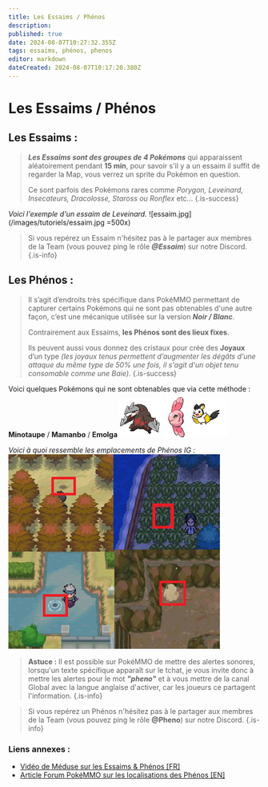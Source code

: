 ```yaml
---
title: Les Essaims / Phénos
description: 
published: true
date: 2024-08-07T10:27:32.355Z
tags: essaims, phénos, phenos
editor: markdown
dateCreated: 2024-08-07T10:17:20.380Z
---
```


# Les Essaims / Phénos

## Les Essaims :

>***Les Essaims sont des groupes de 4 Pokémons*** qui apparaissent aléatoirement pendant **15 min**, pour savoir s'il y a un essaim il suffit de regarder la Map, vous verrez un sprite du Pokémon en question. 
>
>Ce sont parfois des Pokémons rares comme *Porygon, Leveinard, Insecateurs, Dracolosse, Staross ou Ronflex* etc...
{.is-success}

*Voici l'exemple d'un essaim de Leveinard.*
![essaim.jpg](/images/tutoriels/essaim.jpg =500x)

>Si vous repérez un Essaim n'hésitez pas à le partager aux membres de la Team (vous pouvez ping le rôle ***@Essaim***) sur notre Discord.
{.is-info}

## Les Phénos :

>Il s’agit d’endroits très spécifique dans PokéMMO permettant de capturer certains Pokémons qui ne sont pas obtenables d'une autre façon, c’est une mécanique utilisée sur la version ***Noir / Blanc***.
>
>Contrairement aux Essaims, **les Phénos sont des lieux fixes**.
>
>Ils peuvent aussi vous donnez des cristaux pour crée des **Joyaux** d’un type *(les joyaux tenus permettent d’augmenter les dégâts d’une attaque du même type de 50% une fois, il s'agit d'un objet tenu consomable comme une Baie)*.
{.is-success}

Voici quelques Pokémons qui ne sont obtenables que via cette méthode :
**Minotaupe** / **Mamanbo** / **Emolga**
![minotaupe.gif](/images/tutoriels/minotaupe.gif) ![mamambo.gif](/images/tutoriels/mamambo.gif) ![emolga.gif](/images/tutoriels/emolga.gif)

*Voici à quoi ressemble les emplacements de Phénos IG :*
![phenos.png](/images/tutoriels/phenos.png)

> **Astuce :** Il est possible sur PokéMMO de mettre des alertes sonores, lorsqu'un texte spécifique apparaît sur le tchat, je vous invite donc à mettre les alertes pour le mot ***"pheno"*** et à vous mettre de la canal Global avec la langue anglaise d'activer, car les joueurs ce partagent l'information.
{.is-info}

>Si vous repérez un Phénos n'hésitez pas à le partager aux membres de la Team (vous pouvez ping le rôle **@Pheno**) sur notre Discord.
{.is-info}

### Liens annexes :
- [Vidéo de Méduse sur les Essaims & Phénos [FR]](https://youtu.be/SJL1_SW2BEk)
- [Article Forum PokéMMO sur les localisations des Phénos [EN]](https://forums.pokemmo.com/index.php?/topic/77087-phenomenon-locations-guide/)